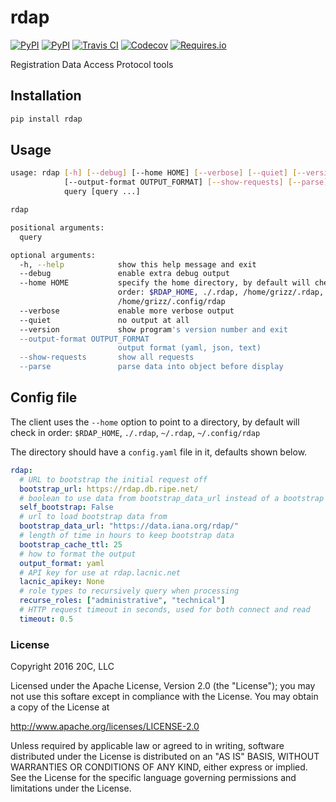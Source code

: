 
# rdap

[![PyPI](https://img.shields.io/pypi/v/rdap.svg?maxAge=3600)](https://pypi.python.org/pypi/rdap)
[![PyPI](https://img.shields.io/pypi/pyversions/rdap.svg?maxAge=3600)](https://pypi.python.org/pypi/rdap)
[![Travis CI](https://img.shields.io/travis/20c/rdap.svg?maxAge=3600)](https://travis-ci.org/20c/rdap)
[![Codecov](https://img.shields.io/codecov/c/github/20c/rdap/master.svg?maxAge=3600)](https://codecov.io/github/20c/rdap)
[![Requires.io](https://img.shields.io/requires/github/20c/rdap.svg?maxAge=3600)](https://requires.io/github/20c/rdap/requirements)

Registration Data Access Protocol tools

## Installation

```sh
pip install rdap
```


## Usage

```sh
usage: rdap [-h] [--debug] [--home HOME] [--verbose] [--quiet] [--version]
            [--output-format OUTPUT_FORMAT] [--show-requests] [--parse]
            query [query ...]

rdap

positional arguments:
  query

optional arguments:
  -h, --help            show this help message and exit
  --debug               enable extra debug output
  --home HOME           specify the home directory, by default will check in
                        order: $RDAP_HOME, ./.rdap, /home/grizz/.rdap,
                        /home/grizz/.config/rdap
  --verbose             enable more verbose output
  --quiet               no output at all
  --version             show program's version number and exit
  --output-format OUTPUT_FORMAT
                        output format (yaml, json, text)
  --show-requests       show all requests
  --parse               parse data into object before display
```


## Config file

The client uses the `--home` option to point to a directory, by default will check in order: `$RDAP_HOME`, `./.rdap`, `~/.rdap`, `~/.config/rdap`

The directory should have a `config.yaml` file in it, defaults shown below.

```yaml
rdap:
  # URL to bootstrap the initial request off
  bootstrap_url: https://rdap.db.ripe.net/
  # boolean to use data from bootstrap_data_url instead of a bootstrap server
  self_bootstrap: False
  # url to load bootstrap data from
  bootstrap_data_url: "https://data.iana.org/rdap/"
  # length of time in hours to keep bootstrap data
  bootstrap_cache_ttl: 25
  # how to format the output
  output_format: yaml
  # API key for use at rdap.lacnic.net
  lacnic_apikey: None
  # role types to recursively query when processing
  recurse_roles: ["administrative", "technical"]
  # HTTP request timeout in seconds, used for both connect and read
  timeout: 0.5
```


### License

Copyright 2016 20C, LLC

Licensed under the Apache License, Version 2.0 (the "License");
you may not use this softare except in compliance with the License.
You may obtain a copy of the License at

   http://www.apache.org/licenses/LICENSE-2.0

Unless required by applicable law or agreed to in writing, software
distributed under the License is distributed on an "AS IS" BASIS,
WITHOUT WARRANTIES OR CONDITIONS OF ANY KIND, either express or implied.
See the License for the specific language governing permissions and
limitations under the License.
